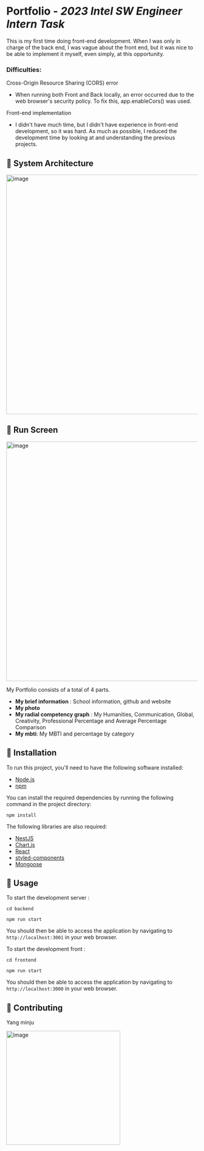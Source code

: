 # Portfolio - *2023 Intel SW Engineer Intern Task*
This is my first time doing front-end development. When I was only in charge of the back end, I was vague about the front end, but it was nice to be able to implement it myself, even simply, at this opportunity.
### Difficulties:

Cross-Origin Resource Sharing (CORS) error

- When running both Front and Back locally, an error occurred due to the web browser's security policy. To fix this, app.enableCors() was used.

Front-end implementation 

- I didn't have much time, but I didn't have experience in front-end development, so it was hard. As much as possible, I reduced the development time by looking at and understanding the previous projects.

## 🥕 System Architecture
<img width="630" alt="image" src="https://user-images.githubusercontent.com/63691589/235383674-fd54385c-99eb-45c4-8f41-52ac6b0caa13.png">


## 🥕 Run Screen
<img width="630" alt="image" src="https://user-images.githubusercontent.com/63691589/235383743-3c8513b1-613d-458f-ad79-f75332007745.png">

  
My Portfolio consists of a total of 4 parts.
 - **My brief information** : School information, github and website
 - **My photo** 
 - **My radial competency graph** : My Humanities, Communication, Global, Creativity, Professional Percentage and Average Percentage Comparison
 - **My mbti**: My MBTI and percentage by category

## 🥕 Installation

To run this project, you'll need to have the following software installed:

-   [Node.js](https://nodejs.org/)
-   [npm](https://www.npmjs.com/)

You can install the required dependencies by running the following command in the project directory:

`npm install` 

The following libraries are also required:

-   [NestJS](https://nestjs.com/)
-   [Chart.js](https://www.chartjs.org/)
-   [React](https://reactjs.org/)
-   [styled-components](https://styled-components.com/)
-   [Mongoose](https://mongoosejs.com/)

## 🥕 Usage

To start the development server :

`cd backend` 

`npm run start` 

You should then be able to access the application by navigating to `http://localhost:3001` in your web browser.

To start the development front :

`cd frontend` 

`npm run start` 

You should then be able to access the application by navigating to `http://localhost:3000` in your web browser.

## 🥕 Contributing

Yang minju




<img width="300" alt="image" src="https://user-images.githubusercontent.com/63691589/235388021-dc729547-d2a0-4cc9-8b89-8446c445cd1f.png">

